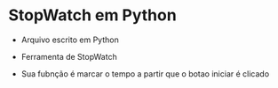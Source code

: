 # StopWatch em Python

* Arquivo escrito em Python

* Ferramenta de StopWatch

* Sua fubnção é marcar o tempo a partir que o botao iniciar é clicado
